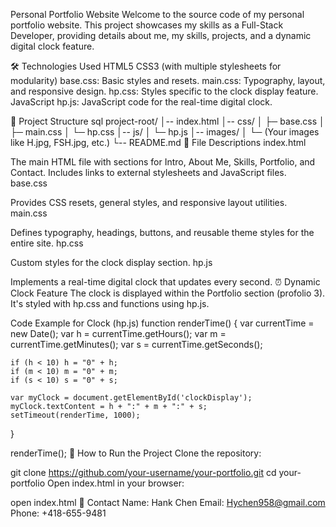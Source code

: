 Personal Portfolio Website
Welcome to the source code of my personal portfolio website. This project showcases my skills as a Full-Stack Developer, providing details about me, my skills, projects, and a dynamic digital clock feature.

🛠️ Technologies Used
HTML5
CSS3 (with multiple stylesheets for modularity)
base.css: Basic styles and resets.
main.css: Typography, layout, and responsive design.
hp.css: Styles specific to the clock display feature.
JavaScript
hp.js: JavaScript code for the real-time digital clock.

📂 Project Structure
sql
project-root/
│-- index.html
│-- css/
│   ├─ base.css
│   ├─ main.css
│   └─ hp.css
│-- js/
│   └─ hp.js
│-- images/
│   └─ (Your images like H.jpg, FSH.jpg, etc.)
└-- README.md
📝 File Descriptions
index.html

The main HTML file with sections for Intro, About Me, Skills, Portfolio, and Contact.
Includes links to external stylesheets and JavaScript files.
base.css

Provides CSS resets, general styles, and responsive layout utilities.
main.css

Defines typography, headings, buttons, and reusable theme styles for the entire site.
hp.css

Custom styles for the clock display section.
hp.js

Implements a real-time digital clock that updates every second.
⏰ Dynamic Clock Feature
The clock is displayed within the Portfolio section (profolio 3). It's styled with hp.css and functions using hp.js.

Code Example for Clock (hp.js)
function renderTime() {
    var currentTime = new Date();
    var h = currentTime.getHours();
    var m = currentTime.getMinutes();
    var s = currentTime.getSeconds();

    if (h < 10) h = "0" + h;
    if (m < 10) m = "0" + m;
    if (s < 10) s = "0" + s;

    var myClock = document.getElementById('clockDisplay');
    myClock.textContent = h + ":" + m + ":" + s;
    setTimeout(renderTime, 1000);
}

renderTime();
🚀 How to Run the Project
Clone the repository:


git clone https://github.com/your-username/your-portfolio.git
cd your-portfolio
Open index.html in your browser:


open index.html
📧 Contact
Name: Hank Chen
Email: Hychen958@gmail.com
Phone: +418-655-9481
